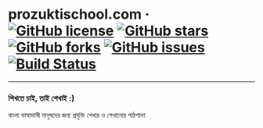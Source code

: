 # prozuktischool.com &middot; [![GitHub license](https://img.shields.io/github/license/bdTechies/prozuktischool.com.svg?style=popout)](https://github.com/bdTechies/prozuktischool.com/blob/master/LICENSE.md) [![GitHub stars](https://img.shields.io/github/stars/bdTechies/prozuktischool.com.svg?style=popout)](https://github.com/bdTechies/prozuktischool.com/stargazers) [![GitHub forks](https://img.shields.io/github/forks/bdTechies/prozuktischool.com.svg?style=popout)](https://github.com/bdTechies/prozuktischool.com/network) [![GitHub issues](https://img.shields.io/github/issues/bdTechies/prozuktischool.com.svg?style=popout)](https://github.com/bdTechies/prozuktischool.com/issues) [![Build Status](https://travis-ci.com/bdTechies/prozuktischool.com.svg?branch=master)](https://travis-ci.com/bdTechies/prozuktischool.com)

---

### শিখতে চাই, তাই শেখাই :)

বাংলা ভাষাভাষী মানুষদের জন্য প্রযুক্তি শেখার ও শেখানোর পাঠশালা
